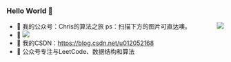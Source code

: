 ### Hello World 👋

<img align="right" src="https://github-readme-stats.vercel.app/api?username=Christings&show_icons=true&icon_color=CE1D2D&text_color=718096&bg_color=ffffff&hide_title=true" /> 

- 🔭 我的公众号：Chris的算法之旅  ps：扫描下方的图片可直达噢。
- 🌱 ![](https://gypsy-1255824480.cos.ap-beijing.myqcloud.com/wechat/chris.jpg)
- 👯 我的CSDN：https://blog.csdn.net/u012052168 
- 🤔 公众号专注与LeetCode、数据结构和算法
